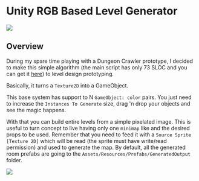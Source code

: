 # Unity RGB Based Level Generator
![](https://i.imgur.com/iUR6DSI.png)
## Overview
During my spare time playing with a Dungeon Crawler prototype, I decided to make this simple algorithm (the main script has only 73 SLOC and you can get it [here](https://github.com/lcrabbit/unity-room-creator/blob/master/Assets/Scripts/RoomGenerator.cs)) to level design prototyping.

Basically, it turns a `Texture2D` into a GameObject.

This base system has support to N `GameObject: color` pairs. You just need to increase the `Instances To Generate` size, drag 'n drop your objects and see the magic happens. 

With that you can build entire levels from a simple pixelated image. This is useful to turn concept to live having only one `minimap` like and the desired props to be used.
Remember that you need to feed it with a `Source Sprite [Texture 2D]` which will be read (the sprite must have write/read permission) and used to generate the map. By default, all the generated room prefabs are going to the `Assets/Resources/Prefabs/GeneratedOutput` folder.

![](https://i.imgur.com/GPvEfKP.png)
